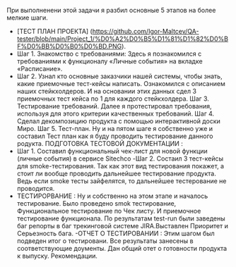При выполненени этой задачи я разбил основные 5 этапов на более мелкие шаги.
- [ТЕСТ ПЛАН ПРОЕКТА] (https://github.com/Igor-Maltcev/QA-tester/blob/main/Project_1/%D0%A2%D0%B5%D1%81%D1%82%D0%BF%D0%BB%D0%B0%D0%BD.PNG).
 - Шаг 1. Знакомство с требованиями: Здесь я познакомился с требованиями к функционалу «Личные события» на вкладке «Расписание». 
 - Шаг 2.  Узнал кто основные заказчики нашей системы, чтобы знать, какие приемочные тест-кейсы написать. Ознакомился с описанием наших стейкхолдеров. 
  И на основании этих данных сдел 3 приемочных тест кейса по 1 для каждого стейкхолдера.
  Шаг 3. Тестирование требований. Далее я протестировал требования, используя для этого критерии качественных требований.
  Шаг 4. Сделал декомпозицию продукта с помощью интерактивной доски Миро.
  Шаг 5. Тест-план. Ну и на пятом шаге я собственно уже и составил   Тест план как я буду проводить тестирование данного родукта.
 ПОДГОТОВКА ТЕСТОВОЙ ДОКУМЕНТАЦИИ : 
 - Шаг 1. Составил функциональный чек-лист для новой функции (личные события) в сервисе Sitechco
  -Шаг 2. Состаил  3 тест-кейсы для smoke-тестирования. Так как этот вид тестирования покажет, а стоит ли вообще проводить дальнейшее тестирование продукта.
  Ведь если smoke тесты зайфелятся, то дальнейшее тестерование не проводится.
 - ТЕСТИРОРВАНИЕ :
  Ну и собственно на этом этапе и началось тестирование. Было проведено smok тестирование,
  Функциональное тестирование по Чек листу. И приемочное тестирование функционала.
  По результатам test-run были заведены баг репорты в баг трекинговой системе JIRA.Выставлен Приоритет и Серьезность бага.
-ОТЧЕТ О ТЕСТИРОВАНИИ : 
Этим шагом был подведен итог о тестировани. Все результаты занесены в соответствующие доументы.
Дан общий отет о готовности продукта к выпуску. Рекомендации.
 
